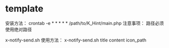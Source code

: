 template
========

安装方法：
	crontab -e
	* * * * * /path/to/K_Hint/main.php
	注意事项： 路径必须使用绝对路径

x-notify-send.sh 使用方法：
        x-notify-send.sh title content icon_path
